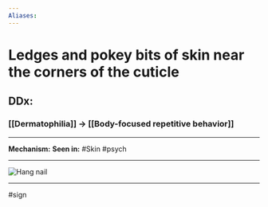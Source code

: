 ```yaml
---
Aliases:
---
```

# Ledges and pokey bits of skin near the corners of the cuticle 
## DDx:
### [[Dermatophilia]] -> [[Body-focused repetitive behavior]]

---
**Mechanism:**
**Seen in:** #Skin #psych  

---
![Hang nail](https://dermnetnz.org/assets/Uploads/hair-nails-sweat/hangnail__ProtectWyJQcm90ZWN0Il0_FocusFillWzI5NCwyMjIsIngiLDFd.jpg)

---
#sign 